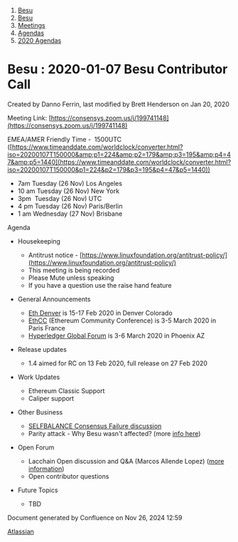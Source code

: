1. [Besu](index.html)
2. [Besu](Besu_22151173.html)
3. [Meetings](Meetings_22153838.html)
4. [Agendas](Agendas_22153868.html)
5. [2020 Agendas](2020-Agendas_22154139.html)

# Besu : 2020-01-07 Besu Contributor Call

Created by Danno Ferrin, last modified by Brett Henderson on Jan 20, 2020

Meeting Link: [https://consensys.zoom.us/j/199741148](https://consensys.zoom.us/j/199741148)

EMEA/AMER Friendly Time -  1500UTC ([https://www.timeanddate.com/worldclock/converter.html?iso=20200107T150000&amp;p1=224&amp;p2=179&amp;p3=195&amp;p4=47&amp;p5=1440](https://www.timeanddate.com/worldclock/converter.html?iso=20200107T150000&p1=224&p2=179&p3=195&p4=47&p5=1440))

- 7am Tuesday (26 Nov) Los Angeles
- 10 am Tuesday (26 Nov) New York
- 3pm  Tuesday (26 Nov) UTC
- 4 pm Tuesday (26 Nov) Paris/Berlin
- 1 am Wednesday (27 Nov) Brisbane

Agenda

- Housekeeping
  
  - Antitrust notice - [https://www.linuxfoundation.org/antitrust-policy/](https://www.linuxfoundation.org/antitrust-policy/)
  - This meeting is being recorded
  - Please Mute unless speaking
  - If you have a question use the raise hand feature
- General Announcements
  
  - [Eth Denver](https://www.ethdenver.com/) is 15-17 Feb 2020 in Denver Colorado
  - [EthCC](https://ethcc.io/) (Ethereum Community Conference) is 3-5 March 2020 in Paris France
  - [Hyperledger Global Forum](https://www.hyperledger.org/event/hyperledger-global-forum-2020) is 3-6 March 2020 in Phoenix AZ
- Release updates
  
  - 1.4 aimed for RC on 13 Feb 2020, full release on 27 Feb 2020
- Work Updates
  
  - Ethereum Classic Support
  - Caliper support
- Other Business
  
  - [SELFBALANCE Consensus Failure discussion](Mainnet-Consensus-Bug-Identified-and-Resolved-in-Hyperledger-Besu_22154199.html)
  - Parity attack - Why Besu wasn't affected? (more [info here](https://twitter.com/ParityTech/status/1211860066581827584))
- Open Forum
  
  - Lacchain Open discussion and Q&amp;A (Marcos Allende Lopez) ([more information](https://medium.com/@lacchain.official/what-is-the-lacchain-global-alliance-and-what-does-it-consist-of-861cb76257b1))
  - Open contributor questions
- Future Topics
  
  - TBD

Document generated by Confluence on Nov 26, 2024 12:59

[Atlassian](http://www.atlassian.com/)
